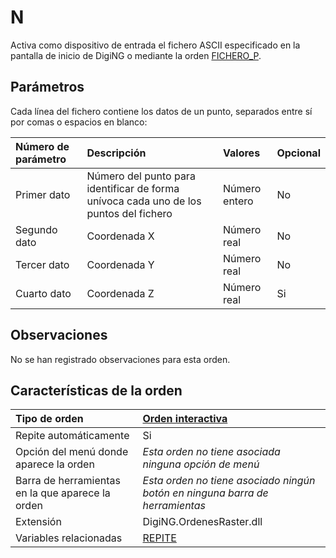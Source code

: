 # N

Activa como dispositivo de entrada el fichero ASCII especificado en la pantalla de inicio de DigiNG o mediante la orden [FICHERO\_P](/digi3d-net/referencia/ventana-de-dibujo/ordenes/f/fichero-p.md).

## Parámetros

Cada línea del fichero contiene los datos de un punto, separados entre sí por comas o espacios en blanco:

| Número de parámetro | Descripción | Valores | Opcional |
| :--- | :--- | :--- | :--- |
| Primer dato | Número del punto para identificar de forma unívoca cada uno de los puntos del fichero | Número entero | No |
| Segundo dato | Coordenada X | Número real | No |
| Tercer dato | Coordenada Y | Número real | No |
| Cuarto dato | Coordenada Z | Número real | Si |

## Observaciones

No se han registrado observaciones para esta orden.

## Características de la orden

| Tipo de orden | [Orden interactiva](orden-n.md) |
| :--- | :--- |
| Repite automáticamente | Si |
| Opción del menú donde aparece la orden | _Esta orden no tiene asociada ninguna opción de menú_ |
| Barra de herramientas en la que aparece la orden | _Esta orden no tiene asociado ningún botón en ninguna barra de herramientas_ |
| Extensión | DigiNG.OrdenesRaster.dll |
| Variables relacionadas | [REPITE](/digi3d-net/referencia/ventana-de-dibujo/variables/r/repite.md) |

